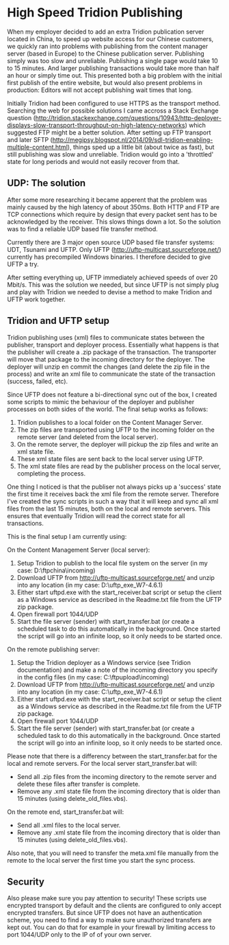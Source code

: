 # High Speed Tridion Publishing
When my employer decided to add an extra Tridion publication server located in China, to speed up website access for our Chinese customers, we quickly ran into problems with publishing from the content manager server (based in Europe) to the Chinese publication server. Publishing simply was too slow and unreliable. Publishing a single page would take 10 to 15 minutes. And larger publishing transactions would take more than half an hour or simply time out. This presented both a big problem with the initial first publish of the entire website, but would also present problems in production: Editors will not accept publishing wait times that long.

Initially Tridion had been configured to use HTTPS as the transport method. Searching the web for possible solutions I came accross a Stack Exchange question (http://tridion.stackexchange.com/questions/10943/http-deployer-displays-slow-transport-throughput-on-high-latency-networks) which suggested FTP might be a better solution. After setting up FTP transport and later SFTP (http://megipsy.blogspot.nl/2014/09/sdl-tridion-enabling-multiple-content.html), things sped up a little bit (about twice as fast), but still publishing was slow and unreliable. Tridion would go into a 'throttled' state for long periods and would not easily recover from that.

## UDP: The solution
After some more researching it became apperent that the problem was mainly caused by the high latency of about 350ms. Both HTTP and FTP are TCP connections which require by design that every packet sent has to be acknowledged by the receiver. This slows things down a lot. So the solution was to find a reliable UDP based file transfer method.

Currently there are 3 major open source UDP based file transfer systems: UDT, Tsunami and UFTP. Only UFTP (http://uftp-multicast.sourceforge.net/) currently has precompiled Windows binaries. I therefore decided to give UFTP a try.

After setting everything up, UFTP immediately achieved speeds of over 20 Mbit/s. This was the solution we needed, but since UFTP is not simply plug and play with Tridion we needed to devise a method to make Tridion and UFTP work together.

## Tridion and UFTP setup
Tridion publishing uses (xml) files to communicate states between the publisher, transport and deployer process. Essentially what happens is that the publisher will create a .zip package of the transaction. The transporter will move that package to the incoming directory for the deployer. The deployer will unzip en commit the changes (and delete the zip file in the process) and write an xml file to communicate the state of the transaction (success, failed, etc).

Since UFTP does not feature a bi-directional sync out of the box, I created some scripts to mimic the behaviour of the deployer and publisher processes on both sides of the world. The final setup works as follows: 
  1. Tridion publishes to a local folder on the Content Manager Server. 
  2. The zip files are transported using UFTP to the incoming folder on the remote server (and deleted from the local server).
  3. On the remote server, the deployer will pickup the zip files and write an xml state file.
  4. These xml state files are sent back to the local server using UFTP.
  5. The xml state files are read by the publisher process on the local server, completing the process.
  
One thing I noticed is that the publiser not always picks up a 'success' state the first time it receives back the xml file from the remote server. Therefore I've created the sync scripts in such a way that it will keep and sync all xml files from the last 15 minutes, both on the local and remote servers. This ensures that eventually Tridion will read the correct state for all transactions.

This is the final setup I am currently using:

On the Content Management Server (local server):
  1. Setup Tridion to publish to the local file system on the server (in my case: D:\ftpchina\incoming)
  2. Download UFTP from http://uftp-multicast.sourceforge.net/ and unzip into any location (in my case: D:\uftp_exe_W7-4.6.1)
  3. Either start uftpd.exe with the start_receiver.bat script or setup the client as a Windows service as described in the Readme.txt file from the UFTP zip package.
  4. Open firewall port 1044/UDP
  5. Start the file server (sender) with start_transfer.bat (or create a scheduled task to do this automatically in the background. Once started the script will go into an infinite loop, so it only needs to be started once.

On the remote publishing server:
  1. Setup the Tridion deployer as a Windows service (see Tridion documentation) and make a note of the incoming directory you specify in the config files (in my case: C:\ftpupload\incoming)
  2. Download UFTP from http://uftp-multicast.sourceforge.net/ and unzip into any location (in my case: C:\uftp_exe_W7-4.6.1)
  3. Either start uftpd.exe with the start_receiver.bat script or setup the client as a Windows service as described in the Readme.txt file from the UFTP zip package.
  4. Open firewall port 1044/UDP
  5. Start the file server (sender) with start_transfer.bat (or create a scheduled task to do this automatically in the background. Once started the script will go into an infinite loop, so it only needs to be started once.

Please note that there is a differency between the start_transfer.bat for the local and remote servers. For the local server start_transfer.bat will:
  * Send all .zip files from the incoming directory to the remote server and delete these files after transfer is complete.
  * Remove any .xml state file from the incoming directory that is older than 15 minutes (using delete_old_files.vbs).

On the remote end, start_transfer.bat will:
  * Send all .xml files to the local server.
  * Remove any .xml state file from the incoming directory that is older than 15 minutes (using delete_old_files.vbs).

Also note, that you will need to transfer the meta.xml file manually from the remote to the local server the first time you start the sync process.

## Security
Also please make sure you pay attention to security! These scripts use encrypted transport by default and the clients are configured to only accept encrypted transfers. But since UFTP does not have an authentication scheme, you need to find a way to make sure unauthorized transfers are kept out. You can do that for example in your firewall by limiting access to port 1044/UDP only to the IP of of your own server.
